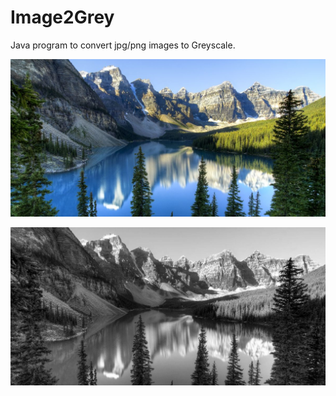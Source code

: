 # Image2Grey

Java program to convert jpg/png images to Greyscale.

![NatureRGB](https://github.com/Yug34/Image2Grey/blob/master/nature.jpg)

![NatureBlack](https://github.com/Yug34/Image2Grey/blob/master/natureBlack.jpg)
